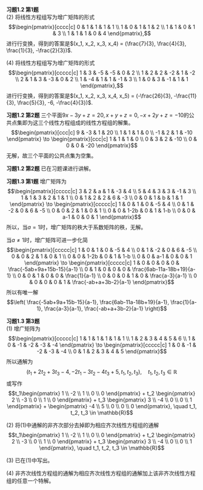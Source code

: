 **习题1.2 第1题**  
(2) 将线性方程组写为增广矩阵的形式
$$\begin{pmatrix}[cccc|c] 0 & 1 & 1 & 1 & 1 \\ 1 & 0 & 1 & 1 & 2 \\ 1 & 1 & 0 & 1 & 3 \\ 1 & 1 & 1 & 0 & 4 \end{pmatrix},$$
进行行变换，得到的答案是$(x_1, x_2, x_3, x_4) = (\frac{7}{3}, \frac{4}{3}, \frac{1}{3}, -\frac{2}{3})$.

\(4\) 将线性方程组写为增广矩阵的形式
$$\begin{pmatrix}[ccccc|c] 1 & 3 & -5 & -5 & 0 & 2 \\ 1 & 2 & 2 & -2 & 1 & -2 \\ 2 & 1 & 3 & -3 & 0 & 2 \\ 1 & -4 & 1 & 1 & -1 & 3 \\ 1 & 0 & 3 & -1 & 1 & 1 \end{pmatrix},$$
进行行变换，得到的答案是$(x_1, x_2, x_3, x_4, x_5) = (-\frac{26}{3}, -\frac{11}{3}, \frac{5}{3}, -6, -\frac{4}{3})$.

**习题1.2 第2题**
三个平面$9x-3y+z=20, x+y+z=0, -x+2y+z=-10$的公共点集即为这三个线性方程组成的线性方程组的解集。
$$\begin{pmatrix}[ccc|c] 9 & -3 & 1 & 20 \\ 1 & 1 & 1 & 0 \\ -1 & 2 & 1 & -10 \end{pmatrix} \to \begin{pmatrix}[ccc|c] 1 & 1 & 1 & 0 \\ 0 & 3 & 2 & -10 \\ 0 & 0 & 0 & -20 \end{pmatrix}$$
无解，故三个平面的公共点集为空集。

**习题1.2 第2题** 已在习题课进行讲解。

**习题1.3 第1题** 增广矩阵为
$$\begin{pmatrix}[ccccc|c] 3 & 2 & a & 1 & -3 & 4 \\ 5 & 4 & 3 & 3 & -1 & 3 \\ 1 & 1 & 3 & 2 & 1 & 1 \\ 0 & 1 & 2 & 2 & 6 & -3 \\ 0 & 0 & 1 & b & 1 & 1 \end{pmatrix}
\to \begin{pmatrix}[ccccc|c] 1 & 0 & 1 & 0 & -5 & 4 \\ 0 & 1 & -2 & 0 & 6 & -5 \\ 0 & 0 & 2 & 1 & 0 & 1 \\ 0 & 0 & 1-2b & 0 & 1 & 1-b \\ 0 & 0 & a-1 & 0 & 0 & 1 \end{pmatrix}$$
所以，当$a=1$时，增广矩阵的秩大于系数矩阵的秩，无解。

当$a\neq 1$时，增广矩阵可进一步化简
$$\begin{pmatrix}[ccccc|c] 1 & 0 & 1 & 0 & -5 & 4 \\ 0 & 1 & -2 & 0 & 6 & -5 \\ 0 & 0 & 2 & 1 & 0 & 1 \\ 0 & 0 & 1-2b & 0 & 1 & 1-b \\ 0 & 0 & a-1 & 0 & 0 & 1 \end{pmatrix}
\to \begin{pmatrix}[ccccc|c] 1 & 0 & 0 & 0 & 0 & \frac{-5ab+9a+15b-15}{a-1} \\ 0 & 1 & 0 & 0 & 0 & \frac{6ab-11a-18b+19}{a-1} \\ 0 & 0 & 1 & 0 & 0 & \frac{1}{a-1} \\ 0 & 0 & 0 & 1 & 0 & \frac{a-3}{a-1} \\ 0 & 0 & 0 & 0 & 1 & \frac{-ab+a+3b-2}{a-1} \end{pmatrix}$$
所以有唯一解
$$\left( \frac{-5ab+9a+15b-15}{a-1}, \frac{6ab-11a-18b+19}{a-1}, \frac{1}{a-1}, \frac{a-3}{a-1}, \frac{-ab+a+3b-2}{a-1} \right)$$

**习题1.3 第3题**  
(1) 增广矩阵为
$$\begin{pmatrix}[ccccc|c] 1 & 1 & 1 & 1 & 1 & 1 \\ 1 & 2 & 3 & 4 & 5 & 6 \\ 1 & 0 & -1 & -2 & -3 & -4 \end{pmatrix}
\to \begin{pmatrix}[ccccc|c] 1 & 0 & -1 & -2 & -3 & -4 \\ 0 & 1 & 2 & 3 & 4 & 5 \end{pmatrix}$$
所以通解为
$$\left( t_1+2t_2+3t_3-4, -2t_1-3t_2-4t_3+5, t_1, t_2, t_3 \right), \quad t_1, t_2, t_3 \in \mathbb{R}$$
或写作
$$t_1\begin{pmatrix} 1 \\ -2 \\ 1 \\ 0 \\ 0 \end{pmatrix} + t_2 \begin{pmatrix} 2 \\ -3 \\ 0 \\ 1 \\ 0 \end{pmatrix} + t_3 \begin{pmatrix} 3 \\ -4 \\ 0 \\ 0 \\ 1 \end{pmatrix} + \begin{pmatrix} -4 \\ 5 \\ 0 \\ 0 \\ 0 \end{pmatrix}, \quad t_1, t_2, t_3 \in \mathbb{R}$$

\(2\) 将(1)中通解的非齐次部分去掉即为相应齐次线性方程组的通解
$$t_1\begin{pmatrix} 1 \\ -2 \\ 1 \\ 0 \\ 0 \end{pmatrix} + t_2 \begin{pmatrix} 2 \\ -3 \\ 0 \\ 1 \\ 0 \end{pmatrix} + t_3 \begin{pmatrix} 3 \\ -4 \\ 0 \\ 0 \\ 1 \end{pmatrix}, \quad t_1, t_2, t_3 \in \mathbb{R}$$

\(3\) 已在(1)中写出。

\(4\)
非齐次线性方程组的通解为相应齐次线性方程组的通解加上该非齐次线性方程组的任意一个特解。
